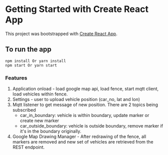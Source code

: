 # Getting Started with Create React App

This project was bootstrapped with [Create React App](https://github.com/facebook/create-react-app).

## To run the app

```
npm install Or yarn install
npm start Or yarn start
```

### Features

1. Application onload - load google map api, load fence, start mqtt client, load vehicles within fence.
2. Settings - user to upload vehicle position (car_no, lat and lon)
3. Mqtt listener to get message of new position. There are 2 topics being subscribed
    - car_in_boundary: vehicle is within boundary, update marker or create new marker
    - car_outside_boundary: vehicle is outside boundary, remove marker if it's in the boundary originally.
4. Google Map Drawing Manager - After redrawing of the fence, all markers are removed and new set of vehicles are retrieved from the REST endpoint.